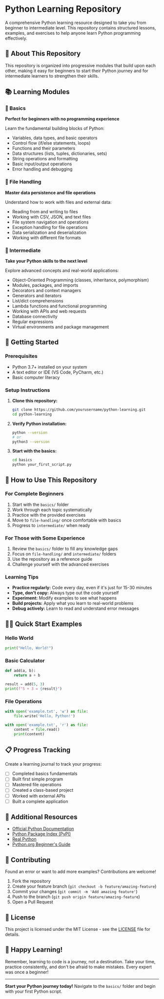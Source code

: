 # Python Learning Repository

A comprehensive Python learning resource designed to take you from beginner to intermediate level. This repository contains structured lessons, examples, and exercises to help anyone learn Python programming effectively.

## 🎯 About This Repository

This repository is organized into progressive modules that build upon each other, making it easy for beginners to start their Python journey and for intermediate learners to strengthen their skills.

## 📚 Learning Modules

### 🔰 Basics
**Perfect for beginners with no programming experience**

Learn the fundamental building blocks of Python:
- Variables, data types, and basic operators
- Control flow (if/else statements, loops)
- Functions and their parameters
- Data structures (lists, tuples, dictionaries, sets)
- String operations and formatting
- Basic input/output operations
- Error handling and debugging

### 📁 File Handling
**Master data persistence and file operations**

Understand how to work with files and external data:
- Reading from and writing to files
- Working with CSV, JSON, and text files
- File system navigation and operations
- Exception handling for file operations
- Data serialization and deserialization
- Working with different file formats

### 🔧 Intermediate
**Take your Python skills to the next level**

Explore advanced concepts and real-world applications:
- Object-Oriented Programming (classes, inheritance, polymorphism)
- Modules, packages, and imports
- Decorators and context managers
- Generators and iterators
- List/dict comprehensions
- Lambda functions and functional programming
- Working with APIs and web requests
- Database connectivity
- Regular expressions
- Virtual environments and package management

## 🚀 Getting Started

### Prerequisites
- Python 3.7+ installed on your system
- A text editor or IDE (VS Code, PyCharm, etc.)
- Basic computer literacy

### Setup Instructions

1. **Clone this repository:**
   ```bash
   git clone https://github.com/yourusername/python-learning.git
   cd python-learning
   ```

2. **Verify Python installation:**
   ```bash
   python --version
   # or
   python3 --version
   ```

3. **Start with the basics:**
   ```bash
   cd basics
   python your_first_script.py
   ```

## 📖 How to Use This Repository

### For Complete Beginners
1. Start with the `basics/` folder
2. Work through each topic systematically
3. Practice with the provided exercises
4. Move to `file-handling/` once comfortable with basics
5. Progress to `intermediate/` when ready

### For Those with Some Experience
1. Review the `basics/` folder to fill any knowledge gaps
2. Focus on `file-handling/` and `intermediate/` folders
3. Use the repository as a reference guide
4. Challenge yourself with the advanced exercises

### Learning Tips
- **Practice regularly:** Code every day, even if it's just for 15-30 minutes
- **Type, don't copy:** Always type out the code yourself
- **Experiment:** Modify examples to see what happens
- **Build projects:** Apply what you learn to real-world problems
- **Debug actively:** Learn to read and understand error messages

## 🏃‍♂️ Quick Start Examples

### Hello World
```python
print("Hello, World!")
```

### Basic Calculator
```python
def add(a, b):
    return a + b

result = add(5, 3)
print(f"5 + 3 = {result}")
```

### File Operations
```python
with open('example.txt', 'w') as file:
    file.write('Hello, Python!')

with open('example.txt', 'r') as file:
    content = file.read()
    print(content)
```

## 📋 Progress Tracking

Create a learning journal to track your progress:

- [ ] Completed basics fundamentals
- [ ] Built first simple program
- [ ] Mastered file operations
- [ ] Created a class-based project
- [ ] Worked with external APIs
- [ ] Built a complete application

## 🔗 Additional Resources

- [Official Python Documentation](https://docs.python.org/3/)
- [Python Package Index (PyPI)](https://pypi.org/)
- [Real Python](https://realpython.com/)
- [Python.org Beginner's Guide](https://www.python.org/about/gettingstarted/)

## 🤝 Contributing

Found an error or want to add more examples? Contributions are welcome!

1. Fork the repository
2. Create your feature branch (`git checkout -b feature/amazing-feature`)
3. Commit your changes (`git commit -m 'Add amazing feature'`)
4. Push to the branch (`git push origin feature/amazing-feature`)
5. Open a Pull Request

## 📝 License

This project is licensed under the MIT License - see the [LICENSE](LICENSE) file for details.

## 🎉 Happy Learning!

Remember, learning to code is a journey, not a destination. Take your time, practice consistently, and don't be afraid to make mistakes. Every expert was once a beginner!

---

**Start your Python journey today!** Navigate to the `basics/` folder and begin with your first Python script.
